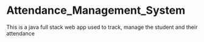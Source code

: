 # Attendance_Management_System
This is a java full stack web app used to track, manage the student and their attendance
